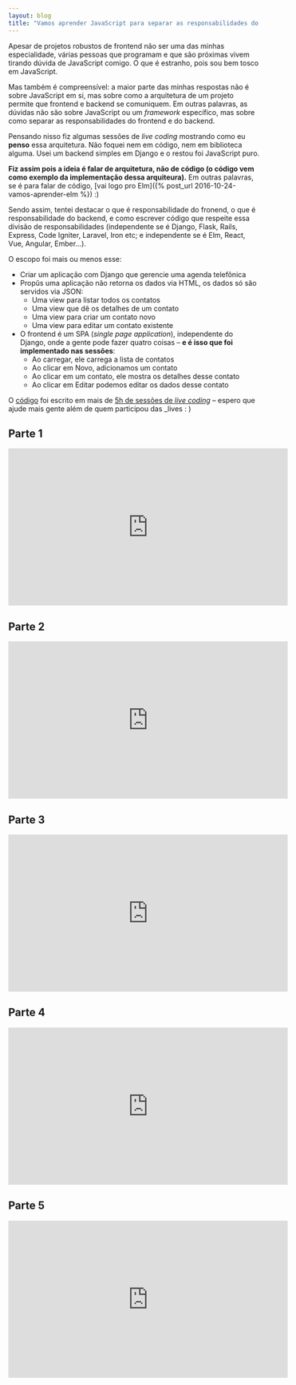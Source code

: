 ```yaml
---
layout: blog
title: "Vamos aprender JavaScript para separar as responsabilidades do frontend e do backend"
---
```


Apesar de projetos robustos de frontend não ser uma das minhas especialidade, várias pessoas que programam e que são próximas vivem tirando dúvida de JavaScript comigo. O que é estranho, pois sou bem tosco em JavaScript.

Mas também é compreensível: a maior parte das minhas respostas não é sobre JavaScript em si, mas sobre como a arquitetura de um projeto permite que frontend e backend se comuniquem. Em outras palavras, as dúvidas não são sobre JavaScript ou um _framework_ específico, mas sobre como separar as responsabilidades do frontend e do backend.

Pensando nisso fiz algumas sessões de _live coding_ mostrando como eu **penso** essa arquitetura. Não foquei nem em código, nem em biblioteca alguma. Usei um backend simples em Django e o restou foi JavaScript puro.

**Fiz assim pois a ideia é falar de arquitetura, não de código (o código vem como exemplo da implementação dessa arquiteura).** Em outras palavras, se é para falar de código, [vai logo pro Elm]({% post_url 2016-10-24-vamos-aprender-elm %}) :)

Sendo assim, tentei destacar o que é responsabilidade do fronend, o que é responsabilidade do backend, e como escrever código que respeite essa divisão de responsabilidades (independente se é Django, Flask, Rails, Express, Code Igniter, Laravel, Iron etc; e independente se é Elm, React, Vue, Angular, Ember…).

O escopo foi mais ou menos esse:

* Criar um aplicação com Django que gerencie uma agenda telefônica
* Propûs uma aplicação não retorna os dados via HTML, os dados só são servidos via JSON:
  * Uma view para listar todos os contatos
  * Uma view que dê os detalhes de um contato
  * Uma view para criar um contato novo
  * Uma view para editar um contato existente
* O frontend é um SPA (_single page application_), independente do Django, onde a gente pode fazer quatro coisas – **e é isso que foi implementado nas sessões**:
  * Ao carregar, ele carrega a lista de contatos
  * Ao clicar em Novo, adicionamos um contato
  * Ao clicar em um contato, ele mostra os detalhes desse contato
  * Ao clicar em Editar podemos editar os dados desse contato

O [código](https://github.com/cuducos/django-ajax-contatcs) foi escrito em mais de [5h de sessões de _live coding_](https://www.youtube.com/watch?v=AW9FcWVHKWk&list=PLUj8WMX6gr49dYxG8jnPwDW-9quA9NEAX) – espero que ajude mais gente além de quem participou das _lives : )

## Parte 1

<iframe width="560" height="315" src="https://www.youtube.com/embed/AW9FcWVHKWk" frameborder="0" allow="autoplay; encrypted-media" allowfullscreen></iframe>

## Parte 2

<iframe width="560" height="315" src="https://www.youtube.com/embed/mA1c7ztyjXI" frameborder="0" allow="autoplay; encrypted-media" allowfullscreen></iframe>

## Parte 3

<iframe width="560" height="315" src="https://www.youtube.com/embed/PhzsW6XmzEU" frameborder="0" allow="autoplay; encrypted-media" allowfullscreen></iframe>

## Parte 4

<iframe width="560" height="315" src="https://www.youtube.com/embed/fPiWWmWSXoc" frameborder="0" allow="autoplay; encrypted-media" allowfullscreen></iframe>

## Parte 5

<iframe width="560" height="315" src="https://www.youtube.com/embed/Yb2OG5iQzAE" frameborder="0" allow="autoplay; encrypted-media" allowfullscreen></iframe>
